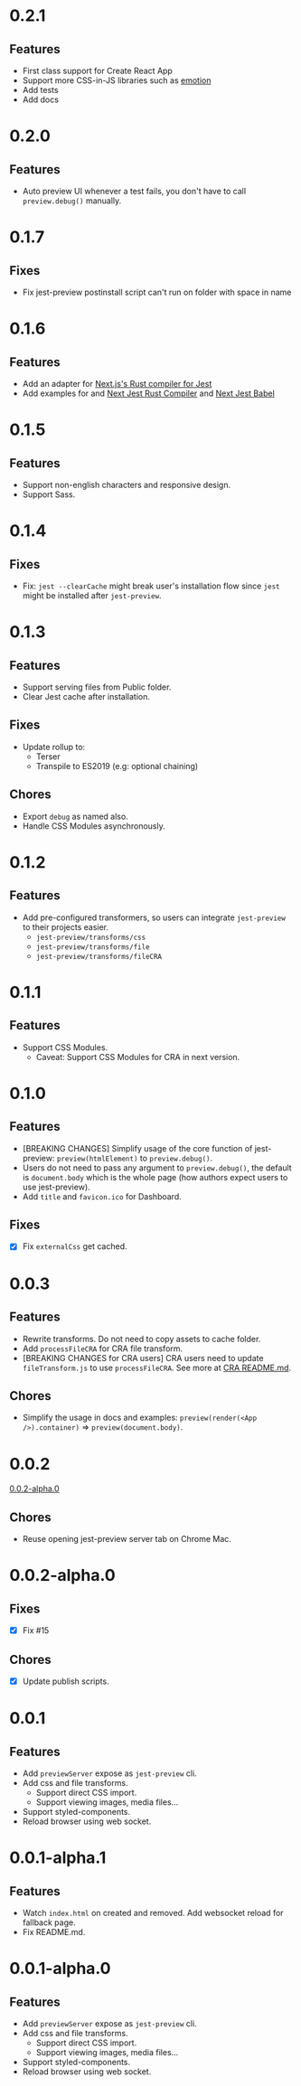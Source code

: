 # 0.2.1

## Features

- First class support for Create React App
- Support more CSS-in-JS libraries such as [emotion](https://emotion.sh/)
- Add tests
- Add docs

# 0.2.0

## Features

- Auto preview UI whenever a test fails, you don't have to call `preview.debug()` manually.

# 0.1.7

## Fixes

- Fix jest-preview postinstall script can't run on folder with space in name

# 0.1.6

## Features

- Add an adapter for [Next.js's Rust compiler for Jest](https://nextjs.org/docs/advanced-features/compiler#jest)
- Add examples for and [Next Jest Rust Compiler](https://nextjs.org/docs/testing#setting-up-jest-with-the-rust-compiler) and [Next Jest Babel](https://nextjs.org/docs/testing#setting-up-jest-with-babel)

# 0.1.5

## Features

- Support non-english characters and responsive design.
- Support Sass.

# 0.1.4

## Fixes

- Fix: `jest --clearCache` might break user's installation flow since `jest` might be installed after `jest-preview`.

# 0.1.3

## Features

- Support serving files from Public folder.
- Clear Jest cache after installation.

## Fixes

- Update rollup to:
  - Terser
  - Transpile to ES2019 (e.g: optional chaining)

## Chores

- Export `debug` as named also.
- Handle CSS Modules asynchronously.

# 0.1.2

## Features

- Add pre-configured transformers, so users can integrate `jest-preview` to their projects easier.
  - `jest-preview/transforms/css`
  - `jest-preview/transforms/file`
  - `jest-preview/transforms/fileCRA`

# 0.1.1

## Features

- Support CSS Modules.
  - Caveat: Support CSS Modules for CRA in next version.

# 0.1.0

## Features

- [BREAKING CHANGES] Simplify usage of the core function of jest-preview: `preview(htmlElement)` to `preview.debug()`.
- Users do not need to pass any argument to `preview.debug()`, the default is `document.body` which is the whole page (how authors expect users to use jest-preview).
- Add `title` and `favicon.ico` for Dashboard.

## Fixes

- [x] Fix `externalCss` get cached.

# 0.0.3

## Features

- Rewrite transforms. Do not need to copy assets to cache folder.
- Add `processFileCRA` for CRA file transform.
- [BREAKING CHANGES for CRA users] CRA users need to update `fileTransform.js` to use `processFileCRA`. See more at [CRA README.md](./examples/create-react-app/README.md#installation-and-usage).

## Chores

- Simplify the usage in docs and examples: `preview(render(<App />).container)` => `preview(document.body)`.

# 0.0.2

[0.0.2-alpha.0](#002-alpha0)

## Chores

- Reuse opening jest-preview server tab on Chrome Mac.

# 0.0.2-alpha.0

## Fixes

- [x] Fix #15

## Chores

- [x] Update publish scripts.

# 0.0.1

## Features

- Add `previewServer` expose as `jest-preview` cli.
- Add css and file transforms.
  - Support direct CSS import.
  - Support viewing images, media files...
- Support styled-components.
- Reload browser using web socket.

# 0.0.1-alpha.1

## Features

- Watch `index.html` on created and removed. Add websocket reload for fallback page.
- Fix README.md.

# 0.0.1-alpha.0

## Features

- Add `previewServer` expose as `jest-preview` cli.
- Add css and file transforms.
  - Support direct CSS import.
  - Support viewing images, media files...
- Support styled-components.
- Reload browser using web socket.
